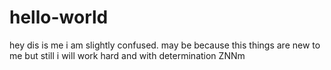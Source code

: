 # hello-world
hey dis is me
i am slightly confused.
may be because this things are new to me but still i will work hard and with determination
ZNNm
